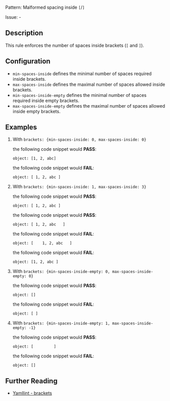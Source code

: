 Pattern: Malformed spacing inside `[`/`]`

Issue: -

## Description

This rule enforces the number of spaces inside brackets (`[` and `]`).

## Configuration

-   `min-spaces-inside` defines the minimal number of spaces required inside brackets.
-   `max-spaces-inside` defines the maximal number of spaces allowed inside brackets.
-   `min-spaces-inside-empty` defines the minimal number of spaces required inside empty brackets.
-   `max-spaces-inside-empty` defines the maximal number of spaces allowed inside empty brackets.

## Examples

1.  With `brackets: {min-spaces-inside: 0, max-spaces-inside: 0}`

    the following code snippet would **PASS**:

        object: [1, 2, abc]

    the following code snippet would **FAIL**:

        object: [ 1, 2, abc ]

2.  With `brackets: {min-spaces-inside: 1, max-spaces-inside: 3}`

    the following code snippet would **PASS**:

        object: [ 1, 2, abc ]

    the following code snippet would **PASS**:

        object: [ 1, 2, abc   ]

    the following code snippet would **FAIL**:

        object: [    1, 2, abc   ]

    the following code snippet would **FAIL**:

        object: [1, 2, abc ]

3.  With `brackets: {min-spaces-inside-empty: 0, max-spaces-inside-empty: 0}`

    the following code snippet would **PASS**:

        object: []

    the following code snippet would **FAIL**:

        object: [ ]

4.  With `brackets: {min-spaces-inside-empty: 1, max-spaces-inside-empty: -1}`

    the following code snippet would **PASS**:

        object: [         ]

    the following code snippet would **FAIL**:

        object: []

## Further Reading

* [Yamllint - brackets](https://yamllint.readthedocs.io/en/stable/rules.html#module-yamllint.rules.brackets)